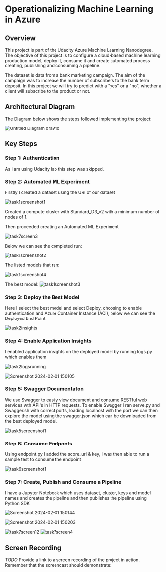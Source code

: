 # Operationalizing Machine Learning in Azure

## Overview
This project is part of the Udacity Azure Machine Learning Nanodegree. The objective of this project is to configure a cloud-based machine learning production model, deploy it, consume it and create automated process creating, publishing and consuming a pipeline.

The dataset is data from a bank marketing campaign. The aim of the campaign was to increase the number of subscribers to the bank term deposit. In this project we will try to predict with a "yes" or a "no", whether a client will subscribe to the product or not.

## Architectural Diagram

The Diagram below shows the steps followed implementing the project: 

![Untitled Diagram drawio](https://github.com/samfrost23/nd00333_AZMLND_C2/assets/99268262/1e4c0167-64c4-4fa7-89a3-6a5a7e5a50d9)

## Key Steps
### Step 1: Authentication

As i am using Udacity lab this step was skipped.

### Step 2: Automated ML Experiment

Firstly I created a dataset using the URI of our dataset

![task1screenshot1](https://github.com/samfrost23/nd00333_AZMLND_C2/assets/99268262/27c84f2f-46f2-4f9a-bb4e-7c2ffd7981de)

Created a compute cluster with Standard_D3_v2 with a minimum number of nodes of 1.

Then proceeded creating an Automated ML Experiment

![task7screen3](https://github.com/samfrost23/nd00333_AZMLND_C2/assets/99268262/c66ea682-8277-424c-8bfe-1c17be119ff0)

Below we can see the completed run:

![task1screenshot2](https://github.com/samfrost23/nd00333_AZMLND_C2/assets/99268262/08762253-30f1-4313-a8f6-fca6b3fc7eb6)

The listed models that ran:

![task1screenshot4](https://github.com/samfrost23/nd00333_AZMLND_C2/assets/99268262/ce796a90-c123-48bc-a533-4cee14a329a0)


The best model:
![task1screenshot3](https://github.com/samfrost23/nd00333_AZMLND_C2/assets/99268262/de0ba2b8-4094-4f1b-b9df-033da784e242)

### Step 3: Deploy the Best Model

Here I select the best model and select Deploy, choosing to enable authentication and Azure Container Instance (ACI), below we can see the Deployed End Point

![task2insights](https://github.com/samfrost23/nd00333_AZMLND_C2/assets/99268262/9d07a50c-e979-4560-a325-739074d25377)

### Step 4: Enable Application Insights

I enabled application insights on the deployed model by running logs.py which enables them

![task2logsrunning](https://github.com/samfrost23/nd00333_AZMLND_C2/assets/99268262/63af217d-e72f-4007-b6d0-666ff179b983)

![Screenshot 2024-02-01 150105](https://github.com/samfrost23/nd00333_AZMLND_C2/assets/99268262/5b7d99d2-d260-48e8-92f1-d66bf2c90c9d)

### Step 5: Swagger Documentaton

We use Swagger to easily view document and consume RESTful web services wth API's in HTTP requests. To enable Swagger I ran serve.py and Swagger.sh with correct ports, loading localhost with the port we can then explore the model using the swagger.json which can be downloaded from the best deployed model.

![task5screenshot1](https://github.com/samfrost23/nd00333_AZMLND_C2/assets/99268262/b7c4a686-c1ff-4c04-8e98-3d1436e48e70)

### Step 6: Consume Endponts
Using endpoint.py I added the score_url & key, I was then able to run a sample test to consume the endpoint

![task6screenshot1](https://github.com/samfrost23/nd00333_AZMLND_C2/assets/99268262/ae48cbd1-6746-487d-bc0b-895d74be5128)

### Step 7: Create, Publish and Consume a Pipeline
I have a Jupyter Notebook which uses dataset, cluster, keys and model names and creates the pipeline and then publishes the pipeline using Python SDK

![Screenshot 2024-02-01 150144](https://github.com/samfrost23/nd00333_AZMLND_C2/assets/99268262/799a7eb8-3556-4c78-a9bb-d83670be002c)

![Screenshot 2024-02-01 150203](https://github.com/samfrost23/nd00333_AZMLND_C2/assets/99268262/77c1cc0e-2972-4a27-9e2a-0d13045323b7)

![task7screen12](https://github.com/samfrost23/nd00333_AZMLND_C2/assets/99268262/08982785-244d-4469-8ced-c0725124d7e5)
![task7screen4](https://github.com/samfrost23/nd00333_AZMLND_C2/assets/99268262/d06ef497-ef36-48e6-82e8-115010fce065)

## Screen Recording
*TODO* Provide a link to a screen recording of the project in action. Remember that the screencast should demonstrate:
